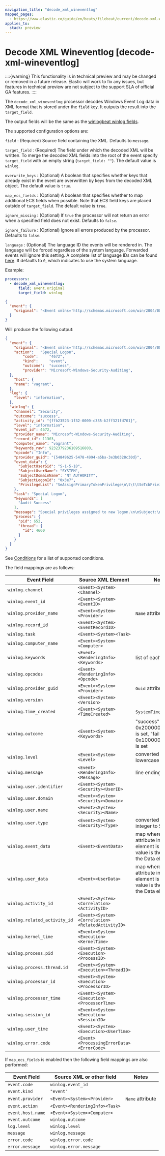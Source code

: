```yaml
---
navigation_title: "decode_xml_wineventlog"
mapped_pages:
  - https://www.elastic.co/guide/en/beats/filebeat/current/decode-xml-wineventlog.html
applies_to:
  stack: preview
---
```


# Decode XML Wineventlog [decode-xml-wineventlog]


::::{warning}
This functionality is in technical preview and may be changed or removed in a future release. Elastic will work to fix any issues, but features in technical preview are not subject to the support SLA of official GA features.
::::


The `decode_xml_wineventlog` processor decodes Windows Event Log data in XML format that is stored under the `field` key. It outputs the result into the `target_field`.

The output fields will be the same as the [winlogbeat winlog fields](/reference/winlogbeat/exported-fields-winlog.md#_winlog).

The supported configuration options are:

`field`
:   (Required) Source field containing the XML. Defaults to `message`.

`target_field`
:   (Required) The field under which the decoded XML will be written. To merge the decoded XML fields into the root of the event specify `target_field` with an empty string (`target_field: ""`). The default value is `winlog`.

`overwrite_keys`
:   (Optional) A boolean that specifies whether keys that already exist in the event are overwritten by keys from the decoded XML object. The default value is `true`.

`map_ecs_fields`
:   (Optional) A boolean that specifies whether to map additional ECS fields when possible. Note that ECS field keys are placed outside of `target_field`. The default value is `true`.

`ignore_missing`
:   (Optional) If `true` the processor will not return an error when a specified field does not exist. Defaults to `false`.

`ignore_failure`
:   (Optional) Ignore all errors produced by the processor. Defaults to `false`.

`language`
:   (Optional) The language ID the events will be rendered in. The language will be forced regardless of the system language. Forwarded events will ignore this setting. A complete list of language IDs can be found [here](https://docs.microsoft.com/en-us/openspecs/windows_protocols/ms-lcid/a9eac961-e77d-41a6-90a5-ce1a8b0cdb9c). It defaults to `0`, which indicates to use the system language.

Example:

```yaml
processors:
  - decode_xml_wineventlog:
      field: event.original
      target_field: winlog
```

```json
{
  "event": {
    "original": "<Event xmlns='http://schemas.microsoft.com/win/2004/08/events/event'><System><Provider Name='Microsoft-Windows-Security-Auditing' Guid='{54849625-5478-4994-a5ba-3e3b0328c30d}'/><EventID>4672</EventID><Version>0</Version><Level>0</Level><Task>12548</Task><Opcode>0</Opcode><Keywords>0x8020000000000000</Keywords><TimeCreated SystemTime='2021-03-23T09:56:13.137310000Z'/><EventRecordID>11303</EventRecordID><Correlation ActivityID='{ffb23523-1f32-0000-c335-b2ff321fd701}'/><Execution ProcessID='652' ThreadID='4660'/><Channel>Security</Channel><Computer>vagrant</Computer><Security/></System><EventData><Data Name='SubjectUserSid'>S-1-5-18</Data><Data Name='SubjectUserName'>SYSTEM</Data><Data Name='SubjectDomainName'>NT AUTHORITY</Data><Data Name='SubjectLogonId'>0x3e7</Data><Data Name='PrivilegeList'>SeAssignPrimaryTokenPrivilege\n\t\t\tSeTcbPrivilege\n\t\t\tSeSecurityPrivilege\n\t\t\tSeTakeOwnershipPrivilege\n\t\t\tSeLoadDriverPrivilege\n\t\t\tSeBackupPrivilege\n\t\t\tSeRestorePrivilege\n\t\t\tSeDebugPrivilege\n\t\t\tSeAuditPrivilege\n\t\t\tSeSystemEnvironmentPrivilege\n\t\t\tSeImpersonatePrivilege\n\t\t\tSeDelegateSessionUserImpersonatePrivilege</Data></EventData><RenderingInfo Culture='en-US'><Message>Special privileges assigned to new logon.\n\nSubject:\n\tSecurity ID:\t\tS-1-5-18\n\tAccount Name:\t\tSYSTEM\n\tAccount Domain:\t\tNT AUTHORITY\n\tLogon ID:\t\t0x3E7\n\nPrivileges:\t\tSeAssignPrimaryTokenPrivilege\n\t\t\tSeTcbPrivilege\n\t\t\tSeSecurityPrivilege\n\t\t\tSeTakeOwnershipPrivilege\n\t\t\tSeLoadDriverPrivilege\n\t\t\tSeBackupPrivilege\n\t\t\tSeRestorePrivilege\n\t\t\tSeDebugPrivilege\n\t\t\tSeAuditPrivilege\n\t\t\tSeSystemEnvironmentPrivilege\n\t\t\tSeImpersonatePrivilege\n\t\t\tSeDelegateSessionUserImpersonatePrivilege</Message><Level>Information</Level><Task>Special Logon</Task><Opcode>Info</Opcode><Channel>Security</Channel><Provider>Microsoft Windows security auditing.</Provider><Keywords><Keyword>Audit Success</Keyword></Keywords></RenderingInfo></Event>"
  }
}
```

Will produce the following output:

```json
{
  "event": {
    "original": "<Event xmlns='http://schemas.microsoft.com/win/2004/08/events/event'><System><Provider Name='Microsoft-Windows-Security-Auditing' Guid='{54849625-5478-4994-a5ba-3e3b0328c30d}'/><EventID>4672</EventID><Version>0</Version><Level>0</Level><Task>12548</Task><Opcode>0</Opcode><Keywords>0x8020000000000000</Keywords><TimeCreated SystemTime='2021-03-23T09:56:13.137310000Z'/><EventRecordID>11303</EventRecordID><Correlation ActivityID='{ffb23523-1f32-0000-c335-b2ff321fd701}'/><Execution ProcessID='652' ThreadID='4660'/><Channel>Security</Channel><Computer>vagrant</Computer><Security/></System><EventData><Data Name='SubjectUserSid'>S-1-5-18</Data><Data Name='SubjectUserName'>SYSTEM</Data><Data Name='SubjectDomainName'>NT AUTHORITY</Data><Data Name='SubjectLogonId'>0x3e7</Data><Data Name='PrivilegeList'>SeAssignPrimaryTokenPrivilege\n\t\t\tSeTcbPrivilege\n\t\t\tSeSecurityPrivilege\n\t\t\tSeTakeOwnershipPrivilege\n\t\t\tSeLoadDriverPrivilege\n\t\t\tSeBackupPrivilege\n\t\t\tSeRestorePrivilege\n\t\t\tSeDebugPrivilege\n\t\t\tSeAuditPrivilege\n\t\t\tSeSystemEnvironmentPrivilege\n\t\t\tSeImpersonatePrivilege\n\t\t\tSeDelegateSessionUserImpersonatePrivilege</Data></EventData><RenderingInfo Culture='en-US'><Message>Special privileges assigned to new logon.\n\nSubject:\n\tSecurity ID:\t\tS-1-5-18\n\tAccount Name:\t\tSYSTEM\n\tAccount Domain:\t\tNT AUTHORITY\n\tLogon ID:\t\t0x3E7\n\nPrivileges:\t\tSeAssignPrimaryTokenPrivilege\n\t\t\tSeTcbPrivilege\n\t\t\tSeSecurityPrivilege\n\t\t\tSeTakeOwnershipPrivilege\n\t\t\tSeLoadDriverPrivilege\n\t\t\tSeBackupPrivilege\n\t\t\tSeRestorePrivilege\n\t\t\tSeDebugPrivilege\n\t\t\tSeAuditPrivilege\n\t\t\tSeSystemEnvironmentPrivilege\n\t\t\tSeImpersonatePrivilege\n\t\t\tSeDelegateSessionUserImpersonatePrivilege</Message><Level>Information</Level><Task>Special Logon</Task><Opcode>Info</Opcode><Channel>Security</Channel><Provider>Microsoft Windows security auditing.</Provider><Keywords><Keyword>Audit Success</Keyword></Keywords></RenderingInfo></Event>",
    "action":   "Special Logon",
		"code":     "4672",
		"kind":     "event",
		"outcome":  "success",
		"provider": "Microsoft-Windows-Security-Auditing",
  },
	"host": {
    "name": "vagrant",
  },
  "log": {
    "level": "information",
  },
  "winlog": {
    "channel": "Security",
    "outcome": "success",
    "activity_id": "{ffb23523-1f32-0000-c335-b2ff321fd701}",
    "level": "information",
    "event_id": 4672,
    "provider_name": "Microsoft-Windows-Security-Auditing",
    "record_id": 11303,
    "computer_name": "vagrant",
    "keywords_raw": 9232379236109516800,
    "opcode": "Info",
    "provider_guid": "{54849625-5478-4994-a5ba-3e3b0328c30d}",
    "event_data": {
      "SubjectUserSid": "S-1-5-18",
      "SubjectUserName": "SYSTEM",
      "SubjectDomainName": "NT AUTHORITY",
      "SubjectLogonId": "0x3e7",
      "PrivilegeList": "SeAssignPrimaryTokenPrivilege\n\t\t\tSeTcbPrivilege\n\t\t\tSeSecurityPrivilege\n\t\t\tSeTakeOwnershipPrivilege\n\t\t\tSeLoadDriverPrivilege\n\t\t\tSeBackupPrivilege\n\t\t\tSeRestorePrivilege\n\t\t\tSeDebugPrivilege\n\t\t\tSeAuditPrivilege\n\t\t\tSeSystemEnvironmentPrivilege\n\t\t\tSeImpersonatePrivilege\n\t\t\tSeDelegateSessionUserImpersonatePrivilege"
    },
    "task": "Special Logon",
    "keywords": [
      "Audit Success"
    ],
    "message": "Special privileges assigned to new logon.\n\nSubject:\n\tSecurity ID:\t\tS-1-5-18\n\tAccount Name:\t\tSYSTEM\n\tAccount Domain:\t\tNT AUTHORITY\n\tLogon ID:\t\t0x3E7\n\nPrivileges:\t\tSeAssignPrimaryTokenPrivilege\n\t\t\tSeTcbPrivilege\n\t\t\tSeSecurityPrivilege\n\t\t\tSeTakeOwnershipPrivilege\n\t\t\tSeLoadDriverPrivilege\n\t\t\tSeBackupPrivilege\n\t\t\tSeRestorePrivilege\n\t\t\tSeDebugPrivilege\n\t\t\tSeAuditPrivilege\n\t\t\tSeSystemEnvironmentPrivilege\n\t\t\tSeImpersonatePrivilege\n\t\t\tSeDelegateSessionUserImpersonatePrivilege",
    "process": {
      "pid": 652,
      "thread": {
        "id": 4660
      }
    }
  }
}
```

See [Conditions](/reference/filebeat/defining-processors.md#conditions) for a list of supported conditions.

The field mappings are as follows:

| Event Field | Source XML Element | Notes |
| --- | --- | --- |
| `winlog.channel` | `<Event><System><Channel>` |  |
| `winlog.event_id` | `<Event><System><EventID>` |  |
| `winlog.provider_name` | `<Event><System><Provider>` | `Name` attribute |
| `winlog.record_id` | `<Event><System><EventRecordID>` |  |
| `winlog.task` | `<Event><System><Task>` |  |
| `winlog.computer_name` | `<Event><System><Computer>` |  |
| `winlog.keywords` | `<Event><RenderingInfo><Keywords>` | list of each `Keyword` |
| `winlog.opcodes` | `<Event><RenderingInfo><Opcode>` |  |
| `winlog.provider_guid` | `<Event><System><Provider>` | `Guid` attribute |
| `winlog.version` | `<Event><System><Version>` |  |
| `winlog.time_created` | `<Event><System><TimeCreated>` | `SystemTime` attribute |
| `winlog.outcome` | `<Event><System><Keywords>` | "success" if bit 0x20000000000000 is set, "failure" if 0x10000000000000 is set |
| `winlog.level` | `<Event><System><Level>` | converted to lowercase |
| `winlog.message` | `<Event><RenderingInfo><Message>` | line endings removed |
| `winlog.user.identifier` | `<Event><System><Security><UserID>` |  |
| `winlog.user.domain` | `<Event><System><Security><Domain>` |  |
| `winlog.user.name` | `<Event><System><Security><Name>` |  |
| `winlog.user.type` | `<Event><System><Security><Type>` | converted from integer to String |
| `winlog.event_data` | `<Event><EventData>` | map where `Name` attribute in Data element is key, and value is the value of the Data element |
| `winlog.user_data` | `<Event><UserData>` | map where `Name` attribute in Data element is key, and value is the value of the Data element |
| `winlog.activity_id` | `<Event><System><Correlation><ActivityID>` |  |
| `winlog.related_activity_id` | `<Event><System><Correlation><RelatedActivityID>` |  |
| `winlog.kernel_time` | `<Event><System><Execution><KernelTime>` |  |
| `winlog.process.pid` | `<Event><System><Execution><ProcessID>` |  |
| `winlog.process.thread.id` | `<Event><System><Execution><ThreadID>` |  |
| `winlog.processor_id` | `<Event><System><Execution><ProcessorID>` |  |
| `winlog.processor_time` | `<Event><System><Execution><ProcessorTime>` |  |
| `winlog.session_id` | `<Event><System><Execution><SessionID>` |  |
| `winlog.user_time` | `<Event><System><Execution><UserTime>` |  |
| `winlog.error.code` | `<Event><ProcessingErrorData><ErrorCode>` |  |

If `map_ecs_fields` is enabled then the following field mappings are also performed:

| Event Field | Source XML or other field | Notes |
| --- | --- | --- |
| `event.code` | `winlog.event_id` |  |
| `event.kind` | `"event"` |  |
| `event.provider` | `<Event><System><Provider>` | `Name` attribute |
| `event.action` | `<Event><RenderingInfo><Task>` |  |
| `event.host.name` | `<Event><System><Computer>` |  |
| `event.outcome` | `winlog.outcome` |  |
| `log.level` | `winlog.level` |  |
| `message` | `winlog.message` |  |
| `error.code` | `winlog.error.code` |  |
| `error.message` | `winlog.error.message` |  |

